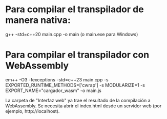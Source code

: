 # Para compilar el transpilador de manera nativa:
   g++ -std=c++20 main.cpp -o main        (o main.exe para Windows)
   
# Para compilar el transpilador con WebAssembly
   em++ -O3 -fexceptions -std=c++23 main.cpp -s EXPORTED_RUNTIME_METHODS=['cwrap'] -s MODULARIZE=1 -s EXPORT_NAME="cargador_wasm" -o main.js
   
La carpeta de "Interfaz web" ya trae el resultado de la compilación a WebAssembly. Se necesita abrir el index.html desde un servidor web (por ejemplo, http://localhost).
